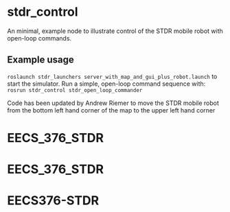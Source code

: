 # stdr_control
An minimal, example node to illustrate control of the STDR mobile robot with open-loop commands.

## Example usage
`roslaunch stdr_launchers server_with_map_and_gui_plus_robot.launch`
to start the simulator.  Run a simple, open-loop command sequence with:
`rosrun stdr_control stdr_open_loop_commander`

Code has been updated by Andrew Riemer to move the STDR mobile robot from the bottom left hand corner of the map to the upper left hand corner
    
# EECS_376_STDR
# EECS_376_STDR
# EECS376-STDR
